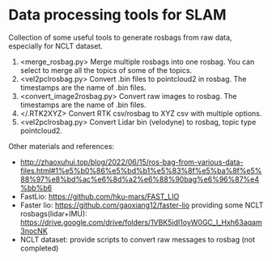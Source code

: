 # Data processing tools for SLAM
Collection of some useful tools to generate rosbags from raw data, especially for NCLT dataset. 

1. <merge_rosbag.py> Merge multiple rosbags into one rosbag. You can select to merge all the topics of some of the topics.
2. <vel2pclrosbag.py> Convert .bin files to pointcloud2 in rosbag. The timestamps are the name of .bin files.
3. <convert_image2rosbag.py> Convert raw images to rosbag. The timestamps are the name of .bin files.
4. </.RTK2XYZ> Convert RTK csv/rosbag to XYZ csv with multiple options.
5. <vel2pclrosbag.py> Convert Lidar bin (velodyne) to rosbag, topic type pointcloud2. 

Other materials and references:
- http://zhaoxuhui.top/blog/2022/06/15/ros-bag-from-various-data-files.html#1%e5%b0%86%e5%bd%b1%e5%83%8f%e5%ba%8f%e5%88%97%e8%bd%ac%e6%8d%a2%e6%88%90bag%e6%96%87%e4%bb%b6
- FastLio:   https://github.com/hku-mars/FAST_LIO
- Faster lio: https://github.com/gaoxiang12/faster-lio  providing some NCLT rosbags(lidar+IMU): https://drive.google.com/drive/folders/1VBK5idI1oyW0GC_I_Hxh63aqam3nocNK
- NCLT dataset: provide scripts to convert raw messages to rosbag (not completed)
